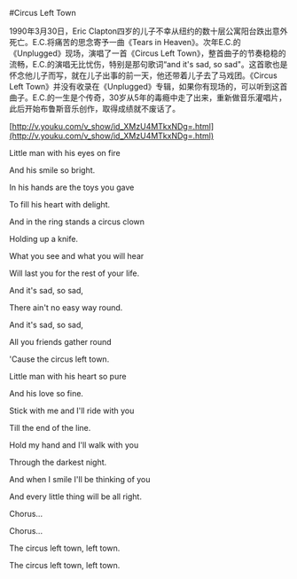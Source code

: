 #Circus Left Town

1990年3月30日，Eric Clapton四岁的儿子不幸从纽约的数十层公寓阳台跌出意外死亡。E.C.将痛苦的思念寄予一曲《Tears in  Heaven》。次年E.C.的《Unplugged》现场，演唱了一首《Circus Left  Town》，整首曲子的节奏稳稳的流畅，E.C.的演唱无比忧伤，特别是那句歌词“and it's sad, so sad"。这首歌也是怀念他儿子而写，就在儿子出事的前一天，他还带着儿子去了马戏团。《Circus Left  Town》并没有收录在《Unplugged》专辑，如果你有现场的，可以听到这首曲子。E.C.的一生是个传奇，30岁从5年的毒瘾中走了出来，重新做音乐灌唱片，此后开始布鲁斯音乐创作，取得成绩就不废话了。

[http://v.youku.com/v_show/id_XMzU4MTkxNDg=.html](http://v.youku.com/v_show/id_XMzU4MTkxNDg=.html)

Little man with his eyes on fire 

And his smile so bright. 

In his hands are the toys you gave 

To fill his heart with delight. 

And in the ring stands a circus clown 

Holding up a knife. 

What you see and what you will hear 

Will last you for the rest of your life. 

And it's sad, so sad, 

There ain't no easy way round. 

And it's sad, so sad, 

All you friends gather round 

'Cause the circus left town. 

Little man with his heart so pure 

And his love so fine. 

Stick with me and I'll ride with you 

Till the end of the line. 

Hold my hand and I'll walk with you 

Through the darkest night. 

And when I smile I'll be thinking of you 

And every little thing will be all right. 

Chorus...

Chorus...

The circus left town, left town. 

The circus left town, left town.